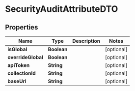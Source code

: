 

# SecurityAuditAttributeDTO

## Properties

Name | Type | Description | Notes
------------ | ------------- | ------------- | -------------
**isGlobal** | **Boolean** |  |  [optional]
**overrideGlobal** | **Boolean** |  |  [optional]
**apiToken** | **String** |  |  [optional]
**collectionId** | **String** |  |  [optional]
**baseUrl** | **String** |  |  [optional]



